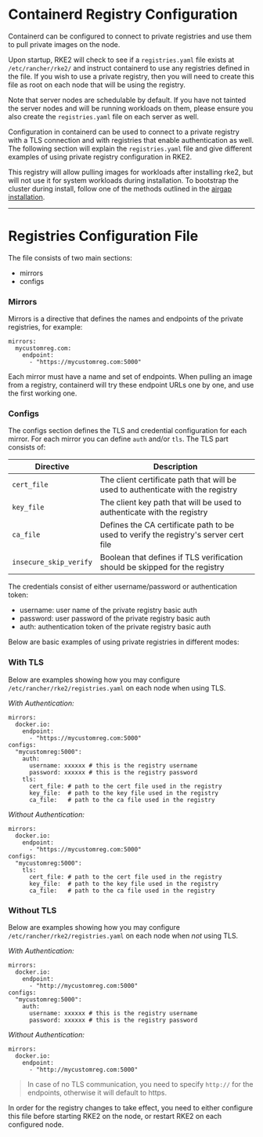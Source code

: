 # Containerd Registry Configuration

Containerd can be configured to connect to private registries and use them to pull private images on the node.

Upon startup, RKE2 will check to see if a `registries.yaml` file exists at `/etc/rancher/rke2/` and instruct containerd to use any registries defined in the file. If you wish to use a private registry, then you will need to create this file as root on each node that will be using the registry.

Note that server nodes are schedulable by default. If you have not tainted the server nodes and will be running workloads on them, please ensure you also create the `registries.yaml` file on each server as well.

Configuration in containerd can be used to connect to a private registry with a TLS connection and with registries that enable authentication as well. The following section will explain the `registries.yaml` file and give different examples of using private registry configuration in RKE2.

This registry will allow pulling images for workloads after installing rke2, but will not use it for system workloads during installation. To bootstrap the cluster during install, follow one of the methods outlined in the [airgap installation](install/airgap.md).

---

# Registries Configuration File

The file consists of two main sections:

- mirrors
- configs

### Mirrors

Mirrors is a directive that defines the names and endpoints of the private registries, for example:

```
mirrors:
  mycustomreg.com:
    endpoint:
      - "https://mycustomreg.com:5000"
```

Each mirror must have a name and set of endpoints. When pulling an image from a registry, containerd will try these endpoint URLs one by one, and use the first working one.

### Configs

The configs section defines the TLS and credential configuration for each mirror. For each mirror you can define `auth` and/or `tls`. The TLS part consists of:

Directive | Description
----------|------------
`cert_file` | The client certificate path that will be used to authenticate with the registry
`key_file` | The client key path that will be used to authenticate with the registry
`ca_file` | Defines the CA certificate path to be used to verify the registry's server cert file
`insecure_skip_verify` | Boolean that defines if TLS verification should be skipped for the registry

The credentials consist of either username/password or authentication token:

- username: user name of the private registry basic auth
- password: user password of the private registry basic auth
- auth: authentication token of the private registry basic auth

Below are basic examples of using private registries in different modes:

### With TLS

Below are examples showing how you may configure `/etc/rancher/rke2/registries.yaml` on each node when using TLS.

*With Authentication:*

```
mirrors:
  docker.io:
    endpoint:
      - "https://mycustomreg.com:5000"
configs:
  "mycustomreg:5000":
    auth:
      username: xxxxxx # this is the registry username
      password: xxxxxx # this is the registry password
    tls:
      cert_file: # path to the cert file used in the registry
      key_file:  # path to the key file used in the registry
      ca_file:   # path to the ca file used in the registry
```

*Without Authentication:*

```
mirrors:
  docker.io:
    endpoint:
      - "https://mycustomreg.com:5000"
configs:
  "mycustomreg:5000":
    tls:
      cert_file: # path to the cert file used in the registry
      key_file:  # path to the key file used in the registry
      ca_file:   # path to the ca file used in the registry
```

### Without TLS

Below are examples showing how you may configure `/etc/rancher/rke2/registries.yaml` on each node when _not_ using TLS.

*With Authentication:*

```
mirrors:
  docker.io:
    endpoint:
      - "http://mycustomreg.com:5000"
configs:
  "mycustomreg:5000":
    auth:
      username: xxxxxx # this is the registry username
      password: xxxxxx # this is the registry password
```

*Without Authentication:*

```
mirrors:
  docker.io:
    endpoint:
      - "http://mycustomreg.com:5000"
```

> In case of no TLS communication, you need to specify `http://` for the endpoints, otherwise it will default to https.
 
In order for the registry changes to take effect, you need to either configure this file before starting RKE2 on the node, or restart RKE2 on each configured node.
